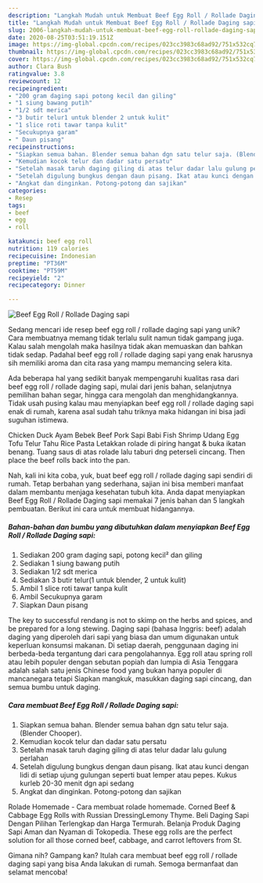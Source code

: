 ```yaml
---
description: "Langkah Mudah untuk Membuat Beef Egg Roll / Rollade Daging sapi yang Enak"
title: "Langkah Mudah untuk Membuat Beef Egg Roll / Rollade Daging sapi yang Enak"
slug: 2006-langkah-mudah-untuk-membuat-beef-egg-roll-rollade-daging-sapi-yang-enak
date: 2020-08-25T03:51:19.151Z
image: https://img-global.cpcdn.com/recipes/023cc3983c68ad92/751x532cq70/beef-egg-roll-rollade-daging-sapi-foto-resep-utama.jpg
thumbnail: https://img-global.cpcdn.com/recipes/023cc3983c68ad92/751x532cq70/beef-egg-roll-rollade-daging-sapi-foto-resep-utama.jpg
cover: https://img-global.cpcdn.com/recipes/023cc3983c68ad92/751x532cq70/beef-egg-roll-rollade-daging-sapi-foto-resep-utama.jpg
author: Clara Bush
ratingvalue: 3.8
reviewcount: 12
recipeingredient:
- "200 gram daging sapi potong kecil dan giling"
- "1 siung bawang putih"
- "1/2 sdt merica"
- "3 butir telur1 untuk blender 2 untuk kulit"
- "1 slice roti tawar tanpa kulit"
- "Secukupnya garam"
- " Daun pisang"
recipeinstructions:
- "Siapkan semua bahan. Blender semua bahan dgn satu telur saja. (Blender Chooper)."
- "Kemudian kocok telur dan dadar satu persatu"
- "Setelah masak taruh daging giling di atas telur dadar lalu gulung perlahan"
- "Setelah digulung bungkus dengan daun pisang. Ikat atau kunci dengan lidi di setiap ujung gulungan seperti buat lemper atau pepes. Kukus kurleb 20-30 menit dgn api sedang"
- "Angkat dan dinginkan. Potong-potong dan sajikan"
categories:
- Resep
tags:
- beef
- egg
- roll

katakunci: beef egg roll 
nutrition: 119 calories
recipecuisine: Indonesian
preptime: "PT36M"
cooktime: "PT59M"
recipeyield: "2"
recipecategory: Dinner

---
```



![Beef Egg Roll / Rollade Daging sapi](https://img-global.cpcdn.com/recipes/023cc3983c68ad92/751x532cq70/beef-egg-roll-rollade-daging-sapi-foto-resep-utama.jpg)

Sedang mencari ide resep beef egg roll / rollade daging sapi yang unik? Cara membuatnya memang tidak terlalu sulit namun tidak gampang juga. Kalau salah mengolah maka hasilnya tidak akan memuaskan dan bahkan tidak sedap. Padahal beef egg roll / rollade daging sapi yang enak harusnya sih memiliki aroma dan cita rasa yang mampu memancing selera kita.

Ada beberapa hal yang sedikit banyak mempengaruhi kualitas rasa dari beef egg roll / rollade daging sapi, mulai dari jenis bahan, selanjutnya pemilihan bahan segar, hingga cara mengolah dan menghidangkannya. Tidak usah pusing kalau mau menyiapkan beef egg roll / rollade daging sapi enak di rumah, karena asal sudah tahu triknya maka hidangan ini bisa jadi suguhan istimewa.

Chicken Duck Ayam Bebek Beef Pork Sapi Babi Fish Shrimp Udang Egg Tofu Telur Tahu Rice Pasta Letakkan rolade di piring hangat &amp; buka ikatan benang. Tuang saus di atas rolade lalu taburi dng peterseli cincang. Then place the beef rolls back into the pan.


Nah, kali ini kita coba, yuk, buat beef egg roll / rollade daging sapi sendiri di rumah. Tetap berbahan yang sederhana, sajian ini bisa memberi manfaat dalam membantu menjaga kesehatan tubuh kita. Anda dapat menyiapkan Beef Egg Roll / Rollade Daging sapi memakai 7 jenis bahan dan 5 langkah pembuatan. Berikut ini cara untuk membuat hidangannya.

<!--inarticleads1-->

##### Bahan-bahan dan bumbu yang dibutuhkan dalam menyiapkan Beef Egg Roll / Rollade Daging sapi:

1. Sediakan 200 gram daging sapi, potong kecil² dan giling
1. Sediakan 1 siung bawang putih
1. Sediakan 1/2 sdt merica
1. Sediakan 3 butir telur(1 untuk blender, 2 untuk kulit)
1. Ambil 1 slice roti tawar tanpa kulit
1. Ambil Secukupnya garam
1. Siapkan  Daun pisang


The key to successful rendang is not to skimp on the herbs and spices, and be prepared for a long stewing. Daging sapi (bahasa Inggris: beef) adalah daging yang diperoleh dari sapi yang biasa dan umum digunakan untuk keperluan konsumsi makanan. Di setiap daerah, penggunaan daging ini berbeda-beda tergantung dari cara pengolahannya. Egg roll atau spring roll atau lebih populer dengan sebutan popiah dan lumpia di Asia Tenggara adalah salah satu jenis Chinese food yang bukan hanya populer di mancanegara tetapi Siapkan mangkuk, masukkan daging sapi cincang, dan semua bumbu untuk daging. 

<!--inarticleads2-->

##### Cara membuat Beef Egg Roll / Rollade Daging sapi:

1. Siapkan semua bahan. Blender semua bahan dgn satu telur saja. (Blender Chooper).
1. Kemudian kocok telur dan dadar satu persatu
1. Setelah masak taruh daging giling di atas telur dadar lalu gulung perlahan
1. Setelah digulung bungkus dengan daun pisang. Ikat atau kunci dengan lidi di setiap ujung gulungan seperti buat lemper atau pepes. Kukus kurleb 20-30 menit dgn api sedang
1. Angkat dan dinginkan. Potong-potong dan sajikan


Rolade Homemade - Cara membuat rolade homemade. Corned Beef &amp; Cabbage Egg Rolls with Russian DressingLemony Thyme. Beli Daging Sapi Dengan Pilihan Terlengkap dan Harga Termurah. Belanja Produk Daging Sapi Aman dan Nyaman di Tokopedia. These egg rolls are the perfect solution for all those corned beef, cabbage, and carrot leftovers from St. 

Gimana nih? Gampang kan? Itulah cara membuat beef egg roll / rollade daging sapi yang bisa Anda lakukan di rumah. Semoga bermanfaat dan selamat mencoba!
